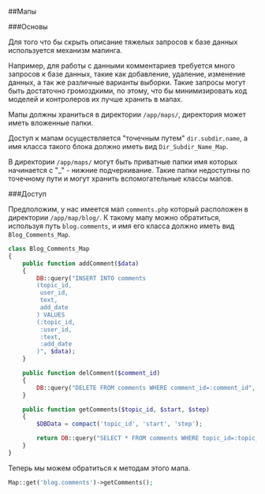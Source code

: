 
##Мапы

###Основы

Для того что бы скрыть описание тяжелых запросов к базе данных используется механизм мапинга.

Например, для работы с данными комментариев требуется много запросов к базе данных, такие как добавление, удаление, изменение данных, а так же различные варианты выборки.
Такие запросы могут быть достаточно громоздкими, по этому, что бы минимизировать код моделей и контролеров их лучше хранить в мапах.

Мапы должны храниться в директории `/app/maps/`, директория может иметь вложенные папки.

Доступ к мапам осуществляется "точечным путем" `dir.subdir.name`, а имя класса такого блока должно иметь вид `Dir_Subdir_Name_Map`.

В директории `/app/maps/` могут быть приватные папки имя которых начинается с "_" - нижние подчеркивание. Такие папки недоступны по точечному пути и могут хранить вспомогательные классы мапов. 

###Доступ

Предположим, у нас имеется мап `comments.php` который расположен в директории `/app/map/blog/`.
К такому мапу можно обратиться, используя путь `blog.comments`, и имя его класса должно иметь вид `Blog_Comments_Map`.

```php
class Blog_Comments_Map
{		
	public function addComment($data)
	{		
		DB::query("INSERT INTO comments
		(topic_id,
		 user_id,
		 text,
		 add_date
		) VALUES 
		(:topic_id,
		 :user_id,
		 :text,
		 :add_date
		)", $data);
	}

	public function delComment($comment_id)
	{		
		DB::query("DELETE FROM comments WHERE comment_id=:comment_id", array('comment_id'=>$comment_id));
	}

	public function getComments($topic_id, $start, $step)
	{		
		$DBData = compact('topic_id', 'start', 'step');

		return DB::query("SELECT * FROM comments WHERE topic_id=:topic_id ORDER BY add_date DESC LIMIT $start, $step", $DBData)->fetch_array();
	}
}
```

Теперь мы можем обратиться к методам этого мапа.

```php
Map::get('blog.comments')->getComments();
```
